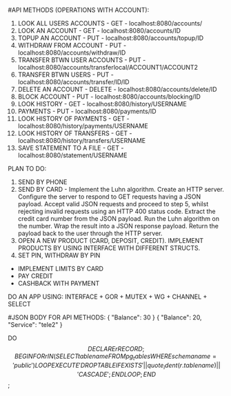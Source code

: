 #API METHODS (OPERATIONS WITH ACCOUNT):
1) LOOK ALL USERS ACCOUNTS - GET - localhost:8080/accounts/
2) LOOK AN ACCOUNT - GET - localhost:8080/accounts/ID
3) TOPUP AN ACCOUNT - PUT - localhost:8080/accounts/topup/ID
4) WITHDRAW FROM ACCOUNT - PUT - localhost:8080/accounts/withdraw/ID
5) TRANSFER BTWN USER ACCOUNTS - PUT - localhost:8080/accounts/transferlocal/ACCOUNT1/ACCOUNT2
6) TRANSFER BTWN USERS - PUT - localhost:8080/accounts/transfer/ID/ID
7) DELETE AN ACCOUNT - DELETE -  localhost:8080/accounts/delete/ID
8) BLOCK ACCOUNT - PUT - localhost:8080/accounts/blocking/ID
9) LOOK HISTORY - GET - localhost:8080/history/USERNAME
10) PAYMENTS - PUT - localhost:8080/payments/ID
11) LOOK HISTORY OF PAYMENTS - GET - localhost:8080/history/payments/USERNAME
12) LOOK HISTORY OF TRANSFERS - GET - localhost:8080/history/transfers/USERNAME
13) SAVE STATEMENT TO A FILE - GET - localhost:8080/statement/USERNAME


PLAN TO DO:
1) SEND BY PHONE 
2) SEND BY CARD - 
Implement the Luhn algorithm. 
Create an HTTP server. 
Configure the server to respond to GET requests having a JSON payload.
Accept valid JSON requests and proceed to step 5, whilst rejecting invalid requests using an HTTP 400 status code. 
Extract the credit card number from the JSON payload. 
Run the Luhn algorithm on the number. 
Wrap the result into a JSON response payload. 
Return the payload back to the user through the HTTP server.
3) OPEN A NEW PRODUCT (CARD, DEPOSIT, CREDIT). IMPLEMENT PRODUCTS BY USING INTERFACE WITH DIFFERENT STRUCTS.
4) SET PIN, WITHDRAW BY PIN
- IMPLEMENT LIMITS BY CARD
- PAY CREDIT
- CASHBACK WITH PAYMENT


DO AN APP USING: INTERFACE + GOR + MUTEX + WG + CHANNEL + SELECT


#JSON BODY FOR API METHODS:
{
  "Balance": 30
}
{
  "Balance": 20,
  "Service": "tele2"
}


DO $$ DECLARE
    r RECORD;
BEGIN
    FOR r IN (SELECT tablename FROM pg_tables WHERE schemaname = 'public') LOOP
        EXECUTE 'DROP TABLE IF EXISTS ' || quote_ident(r.tablename) || ' CASCADE';
    END LOOP;
END $$;